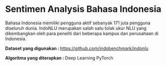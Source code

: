 # Sentimen Analysis Bahasa Indonesia
Bahasa Indonesia memiliki pengguna aktif sebanyak 171 juta pengguna diseluruh dunia. IndoNLU merupakan salah satu tolak ukur NLU yang dikembangkan oleh para peneliti dari beberapa kampus dan perusahaan di Indonesia.

<b>Dataset yang digunakan : </b> https://github.com/indobenchmark/indonlu

<b>Algoritma yang diterapkan : </b> Deep Learning PyTorch
  





